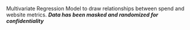 Multivariate Regression Model to draw relationships between spend and website metrics. 
***Data has been masked and randomized for confidentiality***
